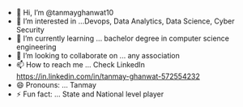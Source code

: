 - 👋 Hi, I’m @tanmayghanwat10
- 👀 I’m interested in ...Devops, Data Analytics, Data Science, Cyber Security 
- 🌱 I’m currently learning ... bachelor degree in computer science engineering 
- 💞️ I’m looking to collaborate on ... any association 
- 📫 How to reach me ... Check LinkedIn https://in.linkedin.com/in/tanmay-ghanwat-572554232
- 😄 Pronouns: ... Tanmay
- ⚡ Fun fact: ... State and National level player

<!---
tanmayghanwat10/tanmayghanwat10 is a ✨ special ✨ repository because its `README.md` (this file) appears on your GitHub profile.
You can click the Preview link to take a look at your changes.
--->
